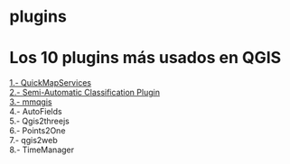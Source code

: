 # plugins
<h1>Los 10 plugins más usados en QGIS</h1>

<a href="https://github.com/qgismexico/plugins/tree/master/quick_map_services">1.- QuickMapServices</a><br>
<a href="https://github.com/qgismexico/plugins/tree/master/SemiAutomaticClassificationPlugin">2.- Semi-Automatic Classification Plugin</a><br>
<a href="https://github.com/qgismexico/plugins/tree/master/mmqgis">3.- mmqgis</a><br>
4.- AutoFields<br>
5.- Qgis2threejs<br>
6.- Points2One<br>
7.- qgis2web<br>
8.- TimeManager<br>
